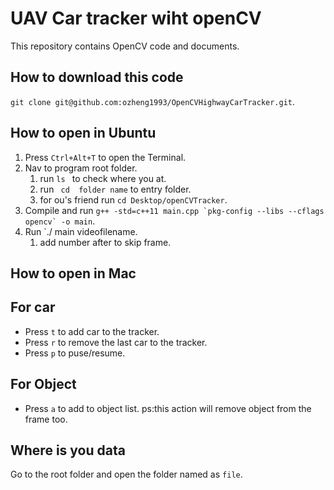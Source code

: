 # UAV Car tracker wiht openCV #
This repository contains OpenCV code and documents.
## How to download this code ##
` git clone git@github.com:ozheng1993/OpenCVHighwayCarTracker.git `.

## How to open in Ubuntu ##
1. Press ` Ctrl+Alt+T ` to open the Terminal. 
2. Nav to program root folder.
    1. run `ls ` to check where you at.
    2. run ` cd  folder name` to entry folder.
    3. for ou's friend run `cd Desktop/openCVTracker`.
3. Compile and run `` g++ -std=c++11 main.cpp `pkg-config --libs --cflags opencv` -o main ``.
4. Run `./ main videofilename\.
     1. add number after to skip frame.
## How to open in Mac ##
## For car ##
* Press `t`  to add car to the tracker.
* Press `r`  to remove the last car to the tracker.
* Press `p`  to puse/resume.
## For Object ##
* Press `a`  to add to object list. ps:this action will remove object from the frame too.
## Where is you data ##
Go to the root folder and open the folder named as `file`.
